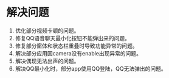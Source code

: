 # 解决问题

1. 优化部分视频卡顿的问题。
2. 修复QQ语音聊天最小化按钮不能弹出来的问题。
3. 修复部分窗体和状态栏重叠时导致功能异常的问题。
4. 解决部分应用因camera没有enable出现异常的问题。
5. 解决偶现无法出声的问题。
6. 解决QQ最小化时，部分app使用QQ登陆，QQ无法弹出的问题。